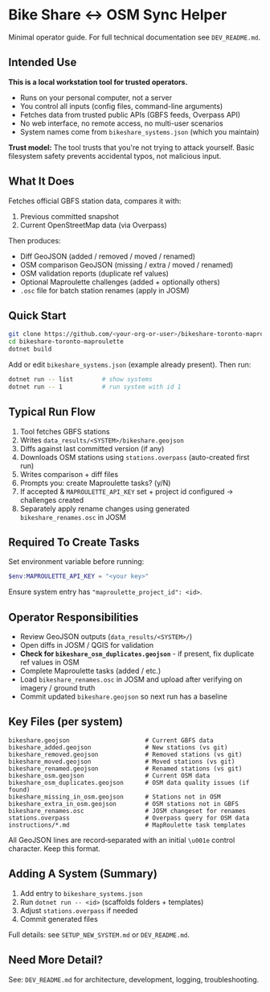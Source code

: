 # Bike Share ↔ OSM Sync Helper

Minimal operator guide. For full technical documentation see `DEV_README.md`.

## Intended Use

**This is a local workstation tool for trusted operators.**

- Runs on your personal computer, not a server
- You control all inputs (config files, command-line arguments)
- Fetches data from trusted public APIs (GBFS feeds, Overpass API)
- No web interface, no remote access, no multi-user scenarios
- System names come from `bikeshare_systems.json` (which you maintain)

**Trust model:** The tool trusts that you're not trying to attack yourself. Basic filesystem safety prevents accidental typos, not malicious input.

## What It Does
Fetches official GBFS station data, compares it with:
1. Previous committed snapshot
2. Current OpenStreetMap data (via Overpass)

Then produces:
- Diff GeoJSON (added / removed / moved / renamed)
- OSM comparison GeoJSON (missing / extra / moved / renamed)
- OSM validation reports (duplicate ref values)
- Optional Maproulette challenges (added + optionally others)
- `.osc` file for batch station renames (apply in JOSM)

## Quick Start
```bash
git clone https://github.com/<your-org-or-user>/bikeshare-toronto-maproulette.git
cd bikeshare-toronto-maproulette
dotnet build
```
Add or edit `bikeshare_systems.json` (example already present). Then run:
```bash
dotnet run -- list        # show systems
dotnet run -- 1           # run system with id 1
```

## Typical Run Flow
1. Tool fetches GBFS stations
2. Writes `data_results/<SYSTEM>/bikeshare.geojson`
3. Diffs against last committed version (if any)
4. Downloads OSM stations using `stations.overpass` (auto-created first run)
5. Writes comparison + diff files
6. Prompts you: create Maproulette tasks? (y/N)
7. If accepted & `MAPROULETTE_API_KEY` set + project id configured → challenges created
8. Separately apply rename changes using generated `bikeshare_renames.osc` in JOSM

## Required To Create Tasks
Set environment variable before running:
```powershell
$env:MAPROULETTE_API_KEY = "<your key>"
```
Ensure system entry has `"maproulette_project_id": <id>`.

## Operator Responsibilities
- Review GeoJSON outputs (`data_results/<SYSTEM>/`)
- Open diffs in JOSM / QGIS for validation
- **Check for `bikeshare_osm_duplicates.geojson`** - if present, fix duplicate ref values in OSM
- Complete Maproulette tasks (added / etc.)
- Load `bikeshare_renames.osc` in JOSM and upload after verifying on imagery / ground truth
- Commit updated `bikeshare.geojson` so next run has a baseline

## Key Files (per system)
```
bikeshare.geojson                     # Current GBFS data
bikeshare_added.geojson               # New stations (vs git)
bikeshare_removed.geojson             # Removed stations (vs git)
bikeshare_moved.geojson               # Moved stations (vs git)
bikeshare_renamed.geojson             # Renamed stations (vs git)
bikeshare_osm.geojson                 # Current OSM data
bikeshare_osm_duplicates.geojson      # OSM data quality issues (if found)
bikeshare_missing_in_osm.geojson      # Stations not in OSM
bikeshare_extra_in_osm.geojson        # OSM stations not in GBFS
bikeshare_renames.osc                 # JOSM changeset for renames
stations.overpass                     # Overpass query for OSM data
instructions/*.md                     # MapRoulette task templates
```
All GeoJSON lines are record‑separated with an initial `\u001e` control character. Keep this format.

## Adding A System (Summary)
1. Add entry to `bikeshare_systems.json`
2. Run `dotnet run -- <id>` (scaffolds folders + templates)
3. Adjust `stations.overpass` if needed
4. Commit generated files

Full details: see `SETUP_NEW_SYSTEM.md` or `DEV_README.md`.

## Need More Detail?
See: `DEV_README.md` for architecture, development, logging, troubleshooting.